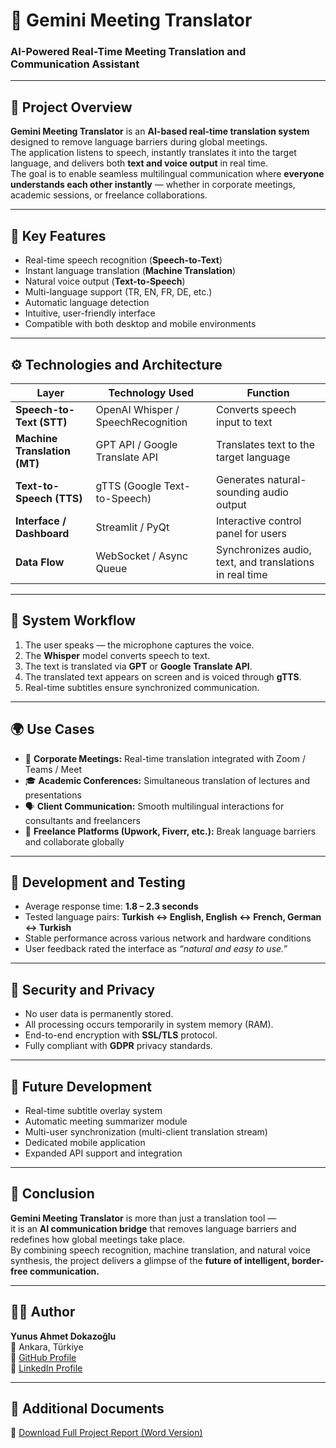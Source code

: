 # 🤖 Gemini Meeting Translator  
### AI-Powered Real-Time Meeting Translation and Communication Assistant  

---

## 🎯 Project Overview
**Gemini Meeting Translator** is an **AI-based real-time translation system** designed to remove language barriers during global meetings.  
The application listens to speech, instantly translates it into the target language, and delivers both **text and voice output** in real time.  
The goal is to enable seamless multilingual communication where **everyone understands each other instantly** — whether in corporate meetings, academic sessions, or freelance collaborations.

---

## 🧠 Key Features
- Real-time speech recognition (**Speech-to-Text**)  
- Instant language translation (**Machine Translation**)  
- Natural voice output (**Text-to-Speech**)  
- Multi-language support (TR, EN, FR, DE, etc.)  
- Automatic language detection  
- Intuitive, user-friendly interface  
- Compatible with both desktop and mobile environments  

---

## ⚙️ Technologies and Architecture
| Layer | Technology Used | Function |
|-------|------------------|-----------|
| **Speech-to-Text (STT)** | OpenAI Whisper / SpeechRecognition | Converts speech input to text |
| **Machine Translation (MT)** | GPT API / Google Translate API | Translates text to the target language |
| **Text-to-Speech (TTS)** | gTTS (Google Text-to-Speech) | Generates natural-sounding audio output |
| **Interface / Dashboard** | Streamlit / PyQt | Interactive control panel for users |
| **Data Flow** | WebSocket / Async Queue | Synchronizes audio, text, and translations in real time |

---

## 🧩 System Workflow
1. The user speaks — the microphone captures the voice.  
2. The **Whisper** model converts speech to text.  
3. The text is translated via **GPT** or **Google Translate API**.  
4. The translated text appears on screen and is voiced through **gTTS**.  
5. Real-time subtitles ensure synchronized communication.  

---

## 🌍 Use Cases
- 💼 **Corporate Meetings:** Real-time translation integrated with Zoom / Teams / Meet  
- 🎓 **Academic Conferences:** Simultaneous translation of lectures and presentations  
- 🗣️ **Client Communication:** Smooth multilingual interactions for consultants and freelancers  
- 🤝 **Freelance Platforms (Upwork, Fiverr, etc.):** Break language barriers and collaborate globally  

---

## 🧪 Development and Testing
- Average response time: **1.8 – 2.3 seconds**  
- Tested language pairs: **Turkish ↔ English, English ↔ French, German ↔ Turkish**  
- Stable performance across various network and hardware conditions  
- User feedback rated the interface as *“natural and easy to use.”*  

---

## 🔐 Security and Privacy
- No user data is permanently stored.  
- All processing occurs temporarily in system memory (RAM).  
- End-to-end encryption with **SSL/TLS** protocol.  
- Fully compliant with **GDPR** privacy standards.  

---

## 🚀 Future Development
- Real-time subtitle overlay system  
- Automatic meeting summarizer module  
- Multi-user synchronization (multi-client translation stream)  
- Dedicated mobile application  
- Expanded API support and integration  

---

## 📜 Conclusion
**Gemini Meeting Translator** is more than just a translation tool —  
it is an **AI communication bridge** that removes language barriers and redefines how global meetings take place.  
By combining speech recognition, machine translation, and natural voice synthesis, the project delivers a glimpse of the **future of intelligent, border-free communication.**

---

## 👨‍💻 Author
**Yunus Ahmet Dokazoğlu**  
📍 Ankara, Türkiye  
🔗 [GitHub Profile](https://github.com/AhmetDokazoglu)  
🔗 [LinkedIn Profile](https://www.linkedin.com/in/ahmet-dokazo%C4%9Flu-9660b2346/)

---

## 📎 Additional Documents  
📄 [Download Full Project Report (Word Version)](https://github.com/AhmetDokazoglu/Gemini-Meeting-Translator--AI-Toplant--Asistan--/raw/refs/heads/main/Gemini%20Meeting%20Translator%20(AI%20Meeting%20Assistant).docx)  
